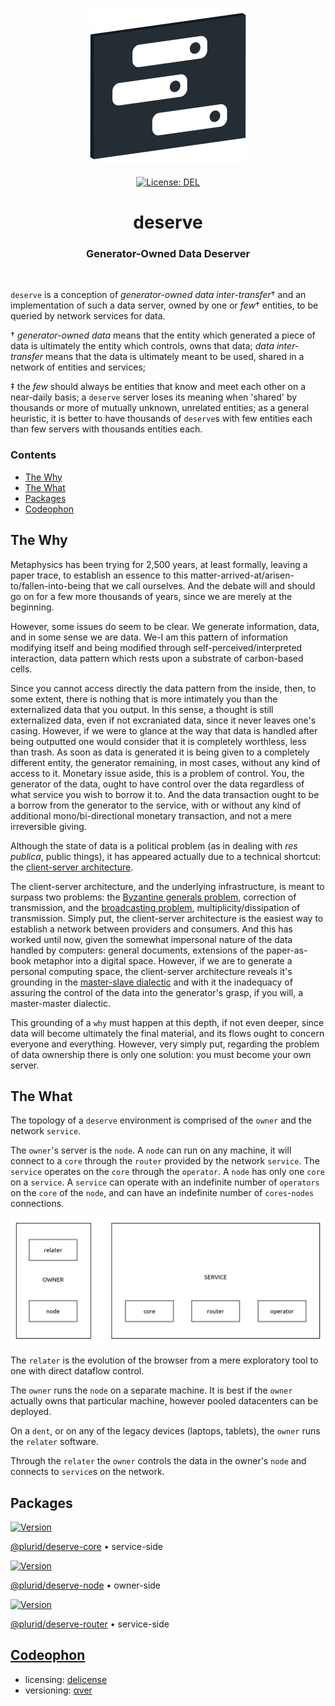 <p align="center">
    <a target="_blank" href="https://deserve.plurid.cloud">
        <img src="https://raw.githubusercontent.com/plurid/deserve/master/about/identity/deserve-logo.png" height="250px">
    </a>
    <br />
    <br />
    <a target="_blank" href="https://github.com/plurid/deserve/blob/master/LICENSE">
        <img src="https://img.shields.io/badge/license-DEL-blue.svg?colorB=1380C3&style=for-the-badge" alt="License: DEL">
    </a>
</p>



<h1 align="center">
    deserve
</h1>


<h3 align="center">
    Generator-Owned Data Deserver
</h3>


<br />


`deserve` is a conception of <i>generator-owned data inter-transfer</i>† and an implementation of such a data server, owned by one or <i>few</i>† entities, to be queried by network services for data.


† <i>generator-owned data</i> means that the entity which generated a piece of data is ultimately the entity which controls, owns that data; <i>data inter-transfer</i> means that the data is ultimately meant to be used, shared in a network of entities and services;

‡ the <i>few</i> should always be entities that know and meet each other on a near-daily basis; a `deserve` server loses its meaning when 'shared' by thousands or more of mutually unknown, unrelated entities; as a general heuristic, it is better to have thousands of `deserve`s with few entities each than few servers with thousands entities each.



### Contents

+ [The Why](#the-why)
+ [The What](#the-what)
+ [Packages](#packages)
+ [Codeophon](#codeophon)



## The Why

Metaphysics has been trying for 2,500 years, at least formally, leaving a paper trace, to establish an essence to this matter-arrived-at/arisen-to/fallen-into-being that we call ourselves. And the debate will and should go on for a few more thousands of years, since we are merely at the beginning.

However, some issues do seem to be clear. We generate information, data, and in some sense we are data. We-I am this pattern of information modifying itself and being modified through self-perceived/interpreted interaction, data pattern which rests upon a substrate of carbon-based cells.

Since you cannot access directly the data pattern from the inside, then, to some extent, there is nothing that is more intimately you than the externalized data that you output. In this sense, a thought is still externalized data, even if not excraniated data, since it never leaves one's casing. However, if we were to glance at the way that data is handled after being outputted one would consider that it is completely worthless, less than trash. As soon as data is generated it is being given to a completely different entity, the generator remaining, in most cases, without any kind of access to it. Monetary issue aside, this is a problem of control. You, the generator of the data, ought to have control over the data regardless of what service you wish to borrow it to. And the data transaction ought to be a borrow from the generator to the service, with or without any kind of additional mono/bi-directional monetary transaction, and not a mere irreversible giving.

Although the state of data is a political problem (as in dealing with <i>res publica</i>, public things), it has appeared actually due to a technical shortcut: the [client-server architecture](https://en.wikipedia.org/wiki/Client%E2%80%93server_model).

The client-server architecture, and the underlying infrastructure, is meant to surpass two problems: the [Byzantine generals problem](https://en.wikipedia.org/wiki/Byzantine_fault), correction of transmission, and the [broadcasting problem](https://en.wikipedia.org/wiki/Broadcasting_(networking)), multiplicity/dissipation of transmission. Simply put, the client-server architecture is the easiest way to establish a network between providers and consumers. And this has worked until now, given the somewhat impersonal nature of the data handled by computers: general documents, extensions of the paper-as-book metaphor into a digital space. However, if we are to generate a personal computing space, the client-server architecture reveals it's grounding in the [master-slave dialectic](https://en.wikipedia.org/wiki/Master%E2%80%93slave_dialectic) and with it the inadequacy of assuring the control of the data into the generator's grasp, if you will, a master-master dialectic.

This grounding of a `why` must happen at this depth, if not even deeper, since data will become ultimately the final material, and its flows ought to concern everyone and everything. However, very simply put, regarding the problem of data ownership there is only one solution: you must become your own server.


## The What

The topology of a `deserve` environment is comprised of the `owner` and the network `service`.

The `owner`'s server is the `node`. A `node` can run on any machine, it will connect to a `core` through the `router` provided by the network `service`. The `service` operates on the `core` through the `operator`. A `node` has only one `core` on a `service`. A `service` can operate with an indefinite number of `operators` on the `core` of the `node`, and can have an indefinite number of `cores`-`nodes` connections.

<p align="center">
    <img src="https://raw.githubusercontent.com/plurid/deserve/master/about/diagrams/topology.png" width="800px">
</p>

The `relater` is the evolution of the browser from a mere exploratory tool to one with direct dataflow control.

The `owner` runs the `node` on a separate machine. It is best if the `owner` actually owns that particular machine, however pooled datacenters can be deployed.

On a `dent`, or on any of the legacy devices (laptops, tablets), the `owner` runs the `relater` software.

Through the `relater` the `owner` controls the data in the owner's `node` and connects to `service`s on the network.



## Packages


<a target="_blank" href="https://www.npmjs.com/package/@plurid/deserve-core">
    <img src="https://img.shields.io/npm/v/@plurid/deserve-core.svg?logo=npm&colorB=1380C3&style=for-the-badge" alt="Version">
</a>

[@plurid/deserve-core][deserve-core] • service-side

[deserve-core]: https://github.com/plurid/deserve/tree/master/packages/deserve-core


<a target="_blank" href="https://www.npmjs.com/package/@plurid/deserve-node">
    <img src="https://img.shields.io/npm/v/@plurid/deserve-node.svg?logo=npm&colorB=1380C3&style=for-the-badge" alt="Version">
</a>

[@plurid/deserve-node][deserve-node] • owner-side

[deserve-node]: https://github.com/plurid/deserve/tree/master/packages/deserve-node


<a target="_blank" href="https://www.npmjs.com/package/@plurid/deserve-router">
    <img src="https://img.shields.io/npm/v/@plurid/deserve-router.svg?logo=npm&colorB=1380C3&style=for-the-badge" alt="Version">
</a>

[@plurid/deserve-router][deserve-router] • service-side

[deserve-router]: https://github.com/plurid/deserve/tree/master/packages/deserve-router



## [Codeophon](https://github.com/ly3xqhl8g9/codeophon)

+ licensing: [delicense](https://github.com/ly3xqhl8g9/delicense)
+ versioning: [αver](https://github.com/ly3xqhl8g9/alpha-versioning)
